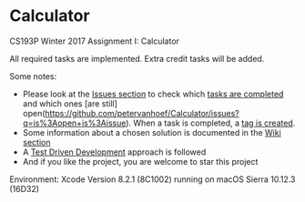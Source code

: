 # Calculator
CS193P Winter 2017 Assignment I: Calculator

All required tasks are implemented. Extra credit tasks will be added.

Some notes:
- Please look at the [Issues section](https://github.com/petervanhoef/Calculator/issues) to check which [tasks are completed](https://github.com/petervanhoef/Calculator/issues?q=is%3Aissue+is%3Aclosed) and which ones [are still] open(https://github.com/petervanhoef/Calculator/issues?q=is%3Aopen+is%3Aissue). When a task is completed, a [tag is created](https://github.com/petervanhoef/Calculator/releases).
- Some information about a chosen solution is documented in the [Wiki section](https://github.com/petervanhoef/Calculator/wiki) 
- A [Test Driven Development](https://en.wikipedia.org/wiki/Test-driven_development) approach is followed
- And if you like the project, you are welcome to star this project

Environment: Xcode Version 8.2.1 (8C1002) running on macOS Sierra 10.12.3 (16D32)
